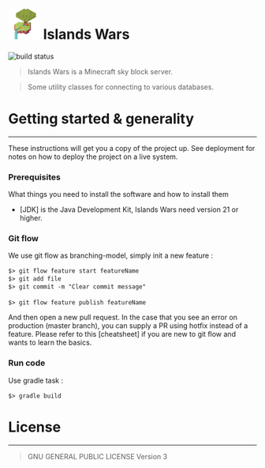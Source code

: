 # <img src="https://raw.githubusercontent.com/islands-wars/guidelines/master/ASSETS/icon.png" width="64"> Islands Wars

![build status](https://github.com/islands-wars/commons/actions/workflows/build.yml/badge.svg)

> Islands Wars is a Minecraft sky block server.

> Some utility classes for connecting to various databases.


# Getting started & generality
---

These instructions will get you a copy of the project up. See deployment for notes on how to deploy the project on a live system.

### Prerequisites

What things you need to install the software and how to install them
* [JDK] is the Java Development Kit, Islands Wars need version 21 or higher.

### Git flow

We use git flow as branching-model, simply init a new feature :
```shell
$> git flow feature start featureName
$> git add file
$> git commit -m "Clear commit message"

$> git flow feature publish featureName
```
And then open a new pull request. In the case that you see an error on production (master branch), you can supply a PR using hotfix instead of a feature.
Please refer to this [cheatsheet] if you are new to git flow and wants to learn the basics.

### Run code

Use gradle task :
```shell
$> gradle build
```


# License
---

> GNU GENERAL PUBLIC LICENSE Version 3